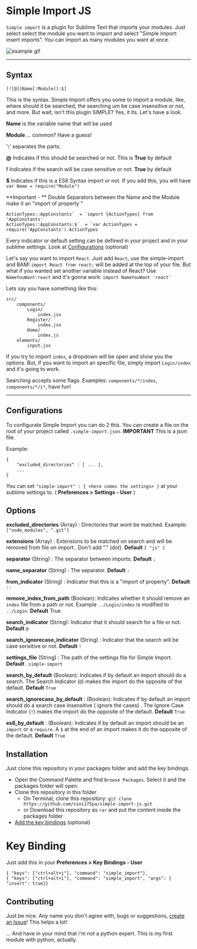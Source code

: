 Simple Import JS
===================

`Simple import` is a plugin for Sublime Text that imports your modules. Just select select the module you want to import and select "Simple Import: insert imports". You can import as many modules you want at once.

![example gif](https://raw.githubusercontent.com/vini175pa/simple-import-js/master/example.gif)



----------

Syntax
-------------

`[![@]]Name[:Module][:$]`

This is the syntax. Simple Import offers you some to import a module, like, where should it be searched, the searching um be case insensitive or not, and more. But wait, isn't this plugin SIMPLE? Yes, it its. Let's have a look.

**Name** is the variable name that will be used

**Module** ... common? Have a guess!

'**:**' separates the parts.

**@** Indicates if this should be searched or not. This is **True** by default

**!** Indicates if the search will be case sensitive or not. **True** by default

**$** Indicates if this is a ES6 Syntax import or not. If you add this, you will have `var Name = require("Module")`

 **Important - **  Double Separators between the Name and the Module make it an "import of property "

	ActionTypes::AppConstants`  = `import {ActionTypes} from 'AppConstants'
	ActionTypes::AppConstants:$`  = `var ActionTypes = require('AppConstants').ActionTypes

Every indicator or default setting can be defined in your project and in your sublime settings. Look at  [Configurations](#configurations) (optional)

Let's say you want to import `React`. Just add `React`, use the simple-import and BAM! `import React from react;` will be added at the top of your file. But what if you wanted set another variable instead of React? Use `NameYouWant:react` and it's gonna work: `import NameYouWant 'react'`

Lets say you have something like this:

	src/
		components/
			Login/
				index.jsx
			Register/
				index.jsx
			Home/
				index.js
		elements/
			input.jsx

If you try to import `index`, a dropdown will be open and show you the options. But, if you want to import an specific file, simply import `Login/index` and it's going to work.

Searching accepts some flags. Examples: `components/*/index`, `components/*/i*`, have fun!

----------

Configurations
-------------

To configurate Simple Import you can do 2 this. You can create a file on the root of your project called `.simple-import.json`. **IMPORTANT** This is a json file.

Example:

	{
		"excluded_directories" : [ ... ],
		...
	}


You can set `"simple-import" : { <here comes the settings> }` at your sublime settings to. ( **Preferences > Settings - User** )


## Options

**excluded_directories**  (Array) :   Directories that wont be matched. Example: `["node_modules", ".git"]`

**extensions**  (Array) :   Extensions to be matched on search and will be removed from file on import . Don't add "." (dot). **Default** `[ "js" ]`

**separator** (String) : The separator between imports. **Default** `;`

**name_separator** (String) : The separator. **Default** `:`

**from_indicator** (String) : Indicator that this is a "import of property". **Default** `::`

**remove_index_from_path** (Boolean): Indicates whether it should remove an `index` file from a path or not. Example `../Login/index` is modified to `../Login`. **Default** True

**search_indicator** (String): Indicator that it should search for a file or not. **Default** `@`

**search_ignorecase_indicator** (String) : Indicator that the search will be case sensitive or not.  **Default** `!`

**settings_file** (String) :  The path of the settings file for Simple Import. **Default** `.simple-import`

**search_by_default** (Boolean): Indicates if by default an import should do a search. The Search Indicator (`@`) makes the import do the opposite of the default. **Default** `True`

**search_ignorecase_by_default** :  (Boolean): Indicates if by default an import should do a search case insensitive ( ignore the cases) . The Ignore Case Indicator (`!`) makes the import do the opposite of the default. **Default** `True`

**es6_by_default** :  (Boolean): Indicates if by default an import should be an `import` or a `require`.  A `$` at the end of an import makes it do the opposite of the default. **Default** `True`


Installation
-------------

Just clone this repository in your packages folder and add the key bindings.

 - Open the Command Palette and find `Browse Packages`.  Select it and the packages folder will open.
 - Clone this repository in this folder
	 - On Terminal, clone this repository: `git clone https://github.com/vini175pa/simple-import-js.git`
	 - or Download this repository as `rar` and put the content inside the packages folder
 - [Add the key bindings](#key-binding) (optional)

# Key Binding
Just add this in your **Preferences > Key Bindings - User**

	{ "keys": ["ctrl+alt+j"], "command": "simple_import"},
	{ "keys": ["ctrl+alt+i"], "command": "simple_import", "args": { "insert": true}}


Contributing
-------------
Just be nice. Any name you don't agree with, bugs or suggestions, [create an Issue](https://github.com/vini175pa/simple-import-js/issues)! This helps a lot!

... And have in your mind that i'm not a python expert. This is my first module with python, actually.
